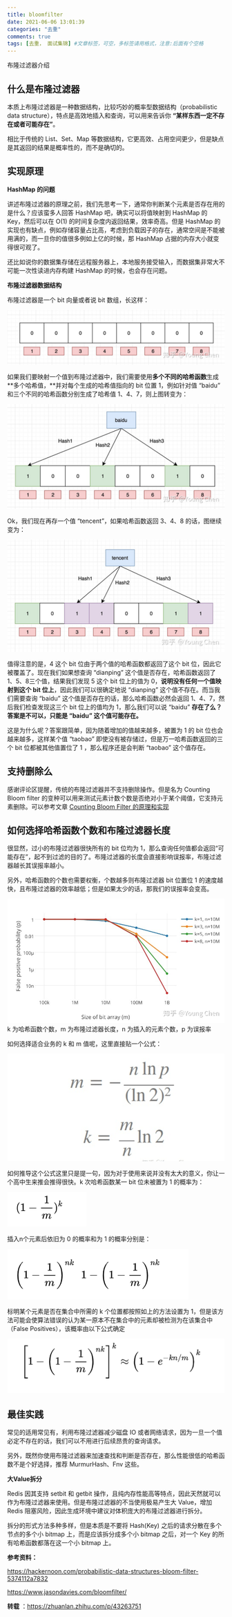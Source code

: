 ```yaml
---
title: bloomfilter
date: 2021-06-06 13:01:39
categories: "去重"
comments: true
tags: [去重， 面试集锦] #文章标签，可空，多标签请用格式，注意:后面有个空格
---
```




布隆过滤器介绍

<!--more-->

## **什么是布隆过滤器**

本质上布隆过滤器是一种数据结构，比较巧妙的概率型数据结构（probabilistic data structure），特点是高效地插入和查询，可以用来告诉你 **“某样东西一定不存在或者可能存在”**。

相比于传统的 List、Set、Map 等数据结构，它更高效、占用空间更少，但是缺点是其返回的结果是概率性的，而不是确切的。

## **实现原理**

**HashMap 的问题**

讲述布隆过滤器的原理之前，我们先思考一下，通常你判断某个元素是否存在用的是什么？应该蛮多人回答 HashMap 吧，确实可以将值映射到 HashMap 的 Key，然后可以在 O(1) 的时间复杂度内返回结果，效率奇高。但是 HashMap 的实现也有缺点，例如存储容量占比高，考虑到负载因子的存在，通常空间是不能被用满的，而一旦你的值很多例如上亿的时候，那 HashMap 占据的内存大小就变得很可观了。

还比如说你的数据集存储在远程服务器上，本地服务接受输入，而数据集非常大不可能一次性读进内存构建 HashMap 的时候，也会存在问题。

**布隆过滤器数据结构**

布隆过滤器是一个 bit 向量或者说 bit 数组，长这样：

![](./bloomfilter/1.jpg)

如果我们要映射一个值到布隆过滤器中，我们需要使用**多个不同的哈希函数**生成**多个哈希值，**并对每个生成的哈希值指向的 bit 位置 1，例如针对值 “baidu” 和三个不同的哈希函数分别生成了哈希值 1、4、7，则上图转变为：

![](./bloomfilter/2.jpg)

Ok，我们现在再存一个值 “tencent”，如果哈希函数返回 3、4、8 的话，图继续变为：

![](./bloomfilter/3.jpg)

值得注意的是，4 这个 bit 位由于两个值的哈希函数都返回了这个 bit 位，因此它被覆盖了。现在我们如果想查询 “dianping” 这个值是否存在，哈希函数返回了 1、5、8三个值，结果我们发现 5 这个 bit 位上的值为 0，**说明没有任何一个值映射到这个 bit 位上**，因此我们可以很确定地说 “dianping” 这个值不存在。而当我们需要查询 “baidu” 这个值是否存在的话，那么哈希函数必然会返回 1、4、7，然后我们检查发现这三个 bit 位上的值均为 1，那么我们可以说 “baidu” **存在了么？答案是不可以，只能是 “baidu” 这个值可能存在。**

这是为什么呢？答案跟简单，因为随着增加的值越来越多，被置为 1 的 bit 位也会越来越多，这样某个值 “taobao” 即使没有被存储过，但是万一哈希函数返回的三个 bit 位都被其他值置位了 1 ，那么程序还是会判断 “taobao” 这个值存在。

## 支持删除么

感谢评论区提醒，传统的布隆过滤器并不支持删除操作。但是名为 Counting Bloom filter 的变种可以用来测试元素计数个数是否绝对小于某个阈值，它支持元素删除。可以参考文章 [Counting Bloom Filter 的原理和实现](https://link.zhihu.com/?target=https%3A//cloud.tencent.com/developer/article/1136056)

## **如何选择哈希函数个数和布隆过滤器长度**

很显然，过小的布隆过滤器很快所有的 bit 位均为 1，那么查询任何值都会返回“可能存在”，起不到过滤的目的了。布隆过滤器的长度会直接影响误报率，布隆过滤器越长其误报率越小。

另外，哈希函数的个数也需要权衡，个数越多则布隆过滤器 bit 位置位 1 的速度越快，且布隆过滤器的效率越低；但是如果太少的话，那我们的误报率会变高。

![](./bloomfilter/4.jpg)k 为哈希函数个数，m 为布隆过滤器长度，n 为插入的元素个数，p 为误报率

如何选择适合业务的 k 和 m 值呢，这里直接贴一个公式：

![](./bloomfilter/5.png)

如何推导这个公式这里只是提一句，因为对于使用来说并没有太大的意义，你让一个高中生来推会推得很快。k 次哈希函数某一 bit 位未被置为 1 的概率为：

![](./bloomfilter/6.png)

插入n个元素后依旧为 0 的概率和为 1 的概率分别是：



![](./bloomfilter/7.png)

标明某个元素是否在集合中所需的 k 个位置都按照如上的方法设置为 1，但是该方法可能会使算法错误的认为某一原本不在集合中的元素却被检测为在该集合中（False Positives），该概率由以下公式确定

![](./bloomfilter/8.png)

## **最佳实践**

常见的适用常见有，利用布隆过滤器减少磁盘 IO 或者网络请求，因为一旦一个值必定不存在的话，我们可以不用进行后续昂贵的查询请求。

另外，既然你使用布隆过滤器来加速查找和判断是否存在，那么性能很低的哈希函数不是个好选择，推荐 MurmurHash、Fnv 这些。

**大Value拆分**

Redis 因其支持 setbit 和 getbit 操作，且纯内存性能高等特点，因此天然就可以作为布隆过滤器来使用。但是布隆过滤器的不当使用极易产生大 Value，增加 Redis 阻塞风险，因此生成环境中建议对体积庞大的布隆过滤器进行拆分。

拆分的形式方法多种多样，但是本质是不要将 Hash(Key) 之后的请求分散在多个节点的多个小 bitmap 上，而是应该拆分成多个小 bitmap 之后，对一个 Key 的所有哈希函数都落在这一个小 bitmap 上。



**参考资料：**

https://hackernoon.com/probabilistic-data-structures-bloom-filter-5374112a7832

https://www.jasondavies.com/bloomfilter/

**转载** ：https://zhuanlan.zhihu.com/p/43263751